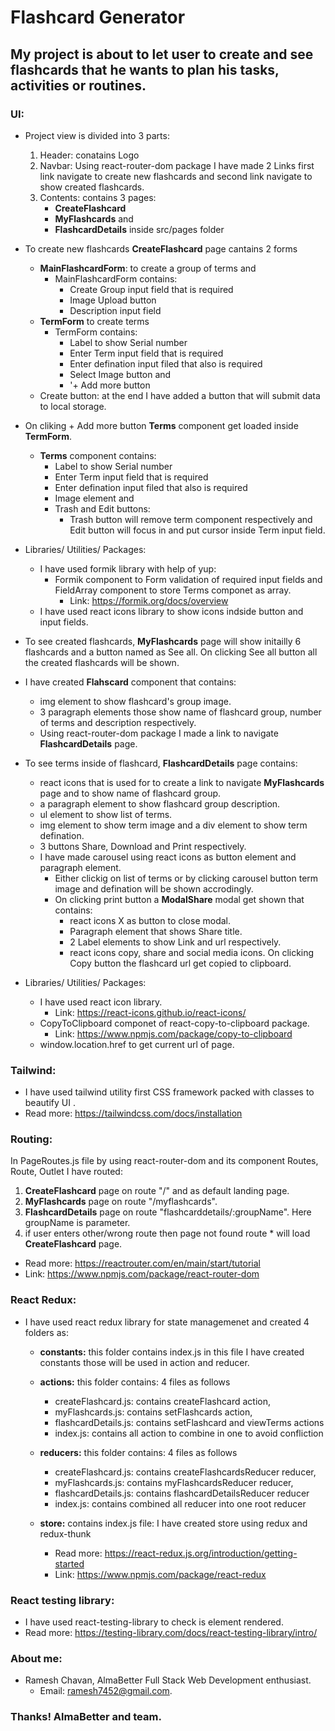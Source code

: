 # Flashcard Generator

## My project is about to let user to create and see flashcards that he wants to plan his tasks, activities or routines.

### UI:
- Project view is divided into 3 parts:
    1. Header: conatains Logo
    2. Navbar: Using react-router-dom package I have made 2 Links first link navigate to create new flashcards and second link navigate to show created flashcards.
    3. Contents: contains 3 pages: 
        - **CreateFlashcard**
        - **MyFlashcards** and
        - **FlashcardDetails** inside src/pages folder

- To create new flashcards **CreateFlashcard** page cantains 2 forms
    -  **MainFlashcardForm**: to create a group of terms and
        - MainFlashcardForm contains:
            - Create Group input field that is required
            - Image Upload button
            - Description input field 
    -  **TermForm** to create terms
        - TermForm contains:
            - Label to show Serial number
            - Enter Term input field that is required
            - Enter defination input filed that also is required
            - Select Image button and
            - '+ Add more button
    -  Create button: at the end I have added a button that will submit data to local storage.
  
- On cliking + Add more button **Terms** component get loaded inside **TermForm**.
    - **Terms** component contains:
        - Label to show Serial number
        - Enter Term input field that is required
        - Enter defination input filed that also is required
        - Image element and
        - Trash and Edit buttons:
            - Trash button will remove term component respectively and Edit button will focus in and put cursor inside Term input field.
           
- Libraries/ Utilities/ Packages:
    - I have used formik library with help of yup:
        - Formik component to Form validation of required input fields and FieldArray component to store Terms componet as array.
            - Link: https://formik.org/docs/overview
    - I have used react icons library to show icons indside button and input fields.   
        
- To see created flashcards, **MyFlashcards** page will show initailly 6 flashcards and a button named as See all. On clicking See all button all the created flashcards will be shown.
- I have created **Flahscard** component that contains:
    - img element to show flashcard's group image.
    - 3 paragraph elements those show name of flashcard group, number of terms and description respectively.
    - Using react-router-dom package I made a link to navigate **FlashcardDetails** page.
         
- To see terms inside of flashcard, **FlashcardDetails** page contains:
    - react icons that is used for to create a link to navigate **MyFlashcards** page and to show name of flashcard group.
    - a paragraph element to show flashcard group description.
    - ul element to show list of terms.
    - img element to show term image and a div element to show term defination.
    - 3 buttons Share, Download and Print respectively.
    - I have made carousel using react icons as button element and paragraph element.
        - Either clickig on list of terms or by clicking carousel button term image and defination will be shown accrodingly.
        - On clicking print button a **ModalShare** modal get shown that contains:
            - react icons X as button to close modal.
            - Paragraph element that shows Share title.
            - 2 Label elements to show Link and url respectively.
            - react icons copy, share and social media icons. On clicking Copy button the flashcard url get copied to clipboard.
      
- Libraries/ Utilities/ Packages: 
    - I have used react icon library.
        - Link: https://react-icons.github.io/react-icons/
    - CopyToClipboard componet of react-copy-to-clipboard package.
        - Link: https://www.npmjs.com/package/copy-to-clipboard
    - window.location.href to get current url of page.
      
### Tailwind:
- I have used tailwind utility first CSS framework packed with classes to beautify UI .
- Read more: https://tailwindcss.com/docs/installation
      
### Routing: 
In PageRoutes.js file by using react-router-dom and its component Routes, Route, Outlet I have routed:
  1. **CreateFlashcard** page on route "/" and as default landing page.
  2. **MyFlashcards** page on route "/myflashcards".
  3. **FlashcardDetails** page on route "flashcarddetails/:groupName". Here groupName is parameter.
  4. if user enters other/wrong route then page not found route * will load **CreateFlashcard** page.
  - Read more: https://reactrouter.com/en/main/start/tutorial
  - Link: https://www.npmjs.com/package/react-router-dom
  
### React Redux:
- I have used react redux library for state managemenet and created 4 folders as:
    - **constants:** this folder contains index.js in this file I have created constants those will be used in action and reducer.
    - **actions:** this folder contains: 4 files as follows
        - createFlashcard.js: contains createFlashcard action, 
        - myFlashcards.js: contains setFlashcards action, 
        - flashcardDetails.js: contains setFlashcard and viewTerms actions 
        - index.js: contains all action to combine in one to avoid confliction
     
    - **reducers:** this folder contains: 4 files as follows
        - createFlashcard.js: contains createFlashcardsReducer reducer, 
        - myFlashcards.js: contains myFlashcardsReducer reducer, 
        - flashcardDetails.js: contains flashcardDetailsReducer reducer 
        - index.js: contains combined all reducer into one root reducer
     
    - **store:** contains index.js file: I have created store using redux and redux-thunk
        - Read more: https://react-redux.js.org/introduction/getting-started 
        - Link: https://www.npmjs.com/package/react-redux

### React testing library: 
- I have used react-testing-library to check is element rendered.
- Read more: https://testing-library.com/docs/react-testing-library/intro/

### About me: 
- Ramesh Chavan, AlmaBetter Full Stack Web Development enthusiast.
    - Email: ramesh7452@gmail.com.

### Thanks! AlmaBetter and team.
      
      


